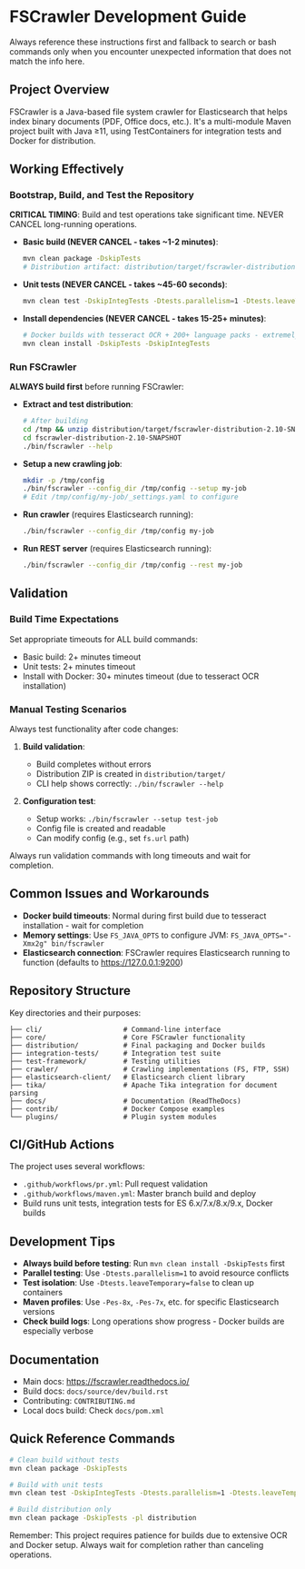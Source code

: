 # FSCrawler Development Guide

Always reference these instructions first and fallback to search or bash commands only when you encounter unexpected information that does not match the info here.

## Project Overview

FSCrawler is a Java-based file system crawler for Elasticsearch that helps index binary documents (PDF, Office docs, etc.). It's a multi-module Maven project built with Java ≥11, using TestContainers for integration tests and Docker for distribution.

## Working Effectively

### Bootstrap, Build, and Test the Repository

**CRITICAL TIMING**: Build and test operations take significant time. NEVER CANCEL long-running operations.

- **Basic build (NEVER CANCEL - takes ~1-2 minutes)**:
  ```bash
  mvn clean package -DskipTests
  # Distribution artifact: distribution/target/fscrawler-distribution-2.10-SNAPSHOT.zip
  ```

- **Unit tests (NEVER CANCEL - takes ~45-60 seconds)**:
  ```bash
  mvn clean test -DskipIntegTests -Dtests.parallelism=1 -Dtests.leaveTemporary=false
  ```

- **Install dependencies (NEVER CANCEL - takes 15-25+ minutes)**:
  ```bash
  # Docker builds with tesseract OCR + 200+ language packs - extremely long but normal
  mvn clean install -DskipTests -DskipIntegTests
  ```



### Run FSCrawler

**ALWAYS build first** before running FSCrawler:

- **Extract and test distribution**:
  ```bash
  # After building
  cd /tmp && unzip distribution/target/fscrawler-distribution-2.10-SNAPSHOT.zip
  cd fscrawler-distribution-2.10-SNAPSHOT
  ./bin/fscrawler --help
  ```

- **Setup a new crawling job**:
  ```bash
  mkdir -p /tmp/config
  ./bin/fscrawler --config_dir /tmp/config --setup my-job
  # Edit /tmp/config/my-job/_settings.yaml to configure
  ```

- **Run crawler** (requires Elasticsearch running):
  ```bash
  ./bin/fscrawler --config_dir /tmp/config my-job
  ```

- **Run REST server** (requires Elasticsearch running):
  ```bash
  ./bin/fscrawler --config_dir /tmp/config --rest my-job
  ```

## Validation

### Build Time Expectations

Set appropriate timeouts for ALL build commands:
- Basic build: 2+ minutes timeout
- Unit tests: 2+ minutes timeout 
- Install with Docker: 30+ minutes timeout (due to tesseract OCR installation)

### Manual Testing Scenarios

Always test functionality after code changes:

1. **Build validation**:
   - Build completes without errors
   - Distribution ZIP is created in `distribution/target/`
   - CLI help shows correctly: `./bin/fscrawler --help`

2. **Configuration test**:
   - Setup works: `./bin/fscrawler --setup test-job`
   - Config file is created and readable
   - Can modify config (e.g., set `fs.url` path)

Always run validation commands with long timeouts and wait for completion.

## Common Issues and Workarounds

- **Docker build timeouts**: Normal during first build due to tesseract installation - wait for completion
- **Memory settings**: Use `FS_JAVA_OPTS` to configure JVM: `FS_JAVA_OPTS="-Xmx2g" bin/fscrawler`
- **Elasticsearch connection**: FSCrawler requires Elasticsearch running to function (defaults to https://127.0.0.1:9200)

## Repository Structure

Key directories and their purposes:

```
├── cli/                    # Command-line interface
├── core/                   # Core FSCrawler functionality  
├── distribution/           # Final packaging and Docker builds
├── integration-tests/      # Integration test suite
├── test-framework/         # Testing utilities
├── crawler/                # Crawling implementations (FS, FTP, SSH)
├── elasticsearch-client/   # Elasticsearch client library
├── tika/                   # Apache Tika integration for document parsing
├── docs/                   # Documentation (ReadTheDocs)
├── contrib/                # Docker Compose examples
└── plugins/                # Plugin system modules
```

## CI/GitHub Actions

The project uses several workflows:
- `.github/workflows/pr.yml`: Pull request validation
- `.github/workflows/maven.yml`: Master branch build and deploy
- Build runs unit tests, integration tests for ES 6.x/7.x/8.x/9.x, Docker builds

## Development Tips

- **Always build before testing**: Run `mvn clean install -DskipTests` first
- **Parallel testing**: Use `-Dtests.parallelism=1` to avoid resource conflicts
- **Test isolation**: Use `-Dtests.leaveTemporary=false` to clean up containers
- **Maven profiles**: Use `-Pes-8x`, `-Pes-7x`, etc. for specific Elasticsearch versions
- **Check build logs**: Long operations show progress - Docker builds are especially verbose

## Documentation

- Main docs: https://fscrawler.readthedocs.io/
- Build docs: `docs/source/dev/build.rst`
- Contributing: `CONTRIBUTING.md`
- Local docs build: Check `docs/pom.xml`

## Quick Reference Commands

```bash
# Clean build without tests
mvn clean package -DskipTests

# Build with unit tests
mvn clean test -DskipIntegTests -Dtests.parallelism=1 -Dtests.leaveTemporary=false

# Build distribution only
mvn clean package -DskipTests -pl distribution
```

Remember: This project requires patience for builds due to extensive OCR and Docker setup. Always wait for completion rather than canceling operations.